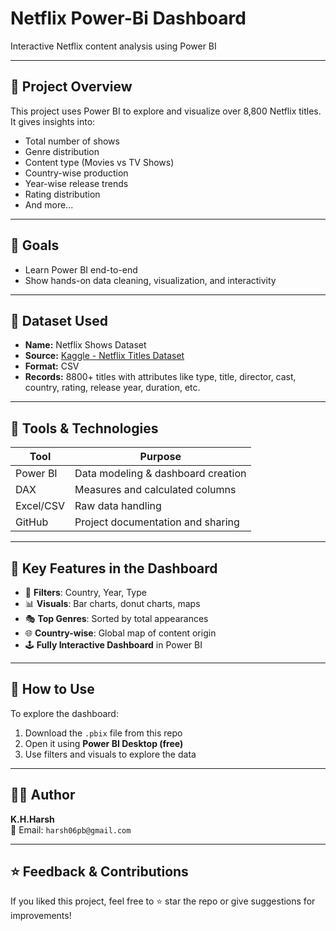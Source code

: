 # Netflix Power-Bi Dashboard
Interactive Netflix content analysis using Power BI

---

## 📌 Project Overview

This project uses Power BI to explore and visualize over 8,800 Netflix titles. It gives insights into:

- Total number of shows
- Genre distribution
- Content type (Movies vs TV Shows)
- Country-wise production
- Year-wise release trends
- Rating distribution
- And more...

---

## 🎯 Goals

- Learn Power BI end-to-end 
- Show hands-on data cleaning, visualization, and interactivity

---

## 📁 Dataset Used

- **Name:** Netflix Shows Dataset  
- **Source:** [Kaggle - Netflix Titles Dataset](https://www.kaggle.com/datasets/shivamb/netflix-shows)
- **Format:** CSV  
- **Records:** 8800+ titles with attributes like type, title, director, cast, country, rating, release year, duration, etc.

---

## 🔧 Tools & Technologies

| Tool        | Purpose                                |
|-------------|----------------------------------------|
| Power BI    | Data modeling & dashboard creation     |
| DAX         | Measures and calculated columns        |
| Excel/CSV   | Raw data handling                      |
| GitHub      | Project documentation and sharing      |


---

## 🧠 Key Features in the Dashboard

- 📍 **Filters**: Country, Year, Type
- 📊 **Visuals**: Bar charts, donut charts, maps
- 🎭 **Top Genres**: Sorted by total appearances
- 🌐 **Country-wise**: Global map of content origin
- 🕹️ **Fully Interactive Dashboard** in Power BI

---

## 🚀 How to Use

To explore the dashboard:

1. Download the `.pbix` file from this repo
2. Open it using **Power BI Desktop (free)**
3. Use filters and visuals to explore the data

---

## 👨‍💻 Author

**K.H.Harsh**  
📧 Email: `harsh06pb@gmail.com`  

---

## ⭐ Feedback & Contributions

If you liked this project, feel free to ⭐ star the repo or give suggestions for improvements!

